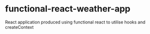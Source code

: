 # functional-react-weather-app
React application produced using functional react to utilise hooks and createContext
